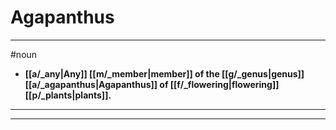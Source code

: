 # Agapanthus
---
#noun
- **[[a/_any|Any]] [[m/_member|member]] of the [[g/_genus|genus]] [[a/_agapanthus|Agapanthus]] of [[f/_flowering|flowering]] [[p/_plants|plants]].**
---
---
